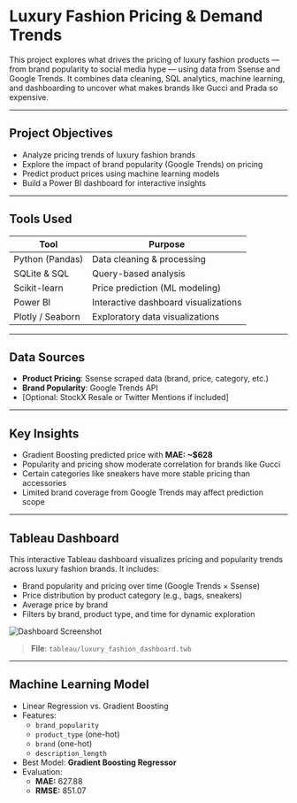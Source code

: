 # Luxury Fashion Pricing & Demand Trends

This project explores what drives the pricing of luxury fashion products — from brand popularity to social media hype — using data from Ssense and Google Trends. It combines data cleaning, SQL analytics, machine learning, and dashboarding to uncover what makes brands like Gucci and Prada so expensive.

---

## Project Objectives

- Analyze pricing trends of luxury fashion brands
- Explore the impact of brand popularity (Google Trends) on pricing
- Predict product prices using machine learning models
- Build a Power BI dashboard for interactive insights

---

## Tools Used

| Tool            | Purpose                           |
|-----------------|------------------------------------|
| Python (Pandas) | Data cleaning & processing         |
| SQLite & SQL    | Query-based analysis               |
| Scikit-learn    | Price prediction (ML modeling)     |
| Power BI        | Interactive dashboard visualizations|
| Plotly / Seaborn| Exploratory data visualizations    |

---

## Data Sources

- **Product Pricing**: Ssense scraped data (brand, price, category, etc.)
- **Brand Popularity**: Google Trends API
- [Optional: StockX Resale or Twitter Mentions if included]

---

## Key Insights

- Gradient Boosting predicted price with **MAE: ~$628**
- Popularity and pricing show moderate correlation for brands like Gucci
- Certain categories like sneakers have more stable pricing than accessories
- Limited brand coverage from Google Trends may affect prediction scope

---

## Tableau Dashboard

This interactive Tableau dashboard visualizes pricing and popularity trends across luxury fashion brands. It includes:

- Brand popularity and pricing over time (Google Trends × Ssense)
- Price distribution by product category (e.g., bags, sneakers)
- Average price by brand
- Filters by brand, product type, and time for dynamic exploration

![Dashboard Screenshot](/Users/marcusjackson/Desktop/DS/luxury-fashion-pricing-analysis/tableau/exports/dashboard_screenshot.png)

> **File**: `tableau/luxury_fashion_dashboard.twb`  
---

## Machine Learning Model

- Linear Regression vs. Gradient Boosting
- Features:
  - `brand_popularity`
  - `product_type` (one-hot)
  - `brand` (one-hot)
  - `description_length`
- Best Model: **Gradient Boosting Regressor**
- Evaluation:
  - **MAE:** 627.88
  - **RMSE:** 851.07
